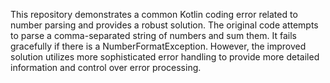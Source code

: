 This repository demonstrates a common Kotlin coding error related to number parsing and provides a robust solution. The original code attempts to parse a comma-separated string of numbers and sum them.  It fails gracefully if there is a NumberFormatException.  However, the improved solution utilizes more sophisticated error handling to provide more detailed information and control over error processing.